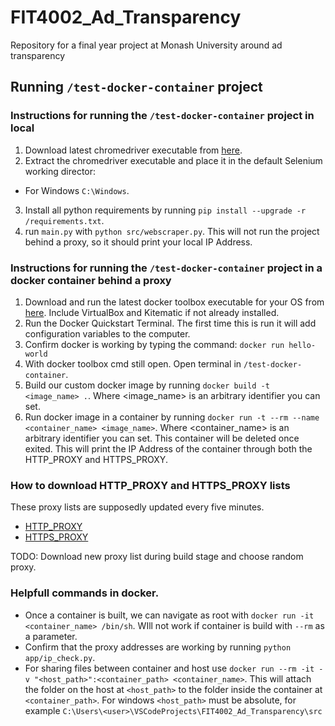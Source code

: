 # FIT4002_Ad_Transparency
Repository for a final year project at Monash University around ad transparency

## Running `/test-docker-container` project

### Instructions for running the `/test-docker-container` project in local
1. Download latest chromedriver executable from [here](https://sites.google.com/a/chromium.org/chromedriver/home).
2. Extract the chromedriver executable and place it in the default Selenium working director:
  - For Windows `C:\Windows`.
3. Install all python requirements by running `pip install --upgrade -r /requirements.txt`.
4. run `main.py` with `python src/webscraper.py`. This will not run the project behind a proxy, so it should print your local IP Address.

### Instructions for running the `/test-docker-container` project in a docker container behind a proxy
1. Download and run the latest docker toolbox executable for your OS from [here](https://github.com/docker/toolbox/releases). Include VirtualBox and Kitematic if not already installed.
2. Run the Docker Quickstart Terminal. The first time this is run it will add configuration variables to the computer.
3. Confirm docker is working by typing the command: `docker run hello-world`
5. With docker toolbox cmd still open. Open terminal in `/test-docker-container`.
6. Build our custom docker image by running `docker build -t <image_name> .`. Where <image_name> is an arbitrary identifier you can set.
7. Run docker image in a container by running `docker run -t --rm --name <container_name> <image_name>`. Where <container_name> is an arbitrary identifier you can set. This container will be deleted once exited. This will print the IP Address of the container through both the HTTP_PROXY and HTTPS_PROXY.

### How to download HTTP_PROXY and HTTPS_PROXY lists
These proxy lists are supposedly updated every five minutes.
* [HTTP_PROXY](https://api.proxyscrape.com/?request=getproxies&proxytype=http&timeout=10000&country=US&ssl=all&anonymity=elite)
* [HTTPS_PROXY](https://api.proxyscrape.com/?request=getproxies&proxytype=https&timeout=10000&country=US&ssl=all&anonymity=elite)

TODO: Download new proxy list during build stage and choose random proxy.

### Helpfull commands in docker.
* Once a container is built, we can navigate as root with `docker run -it <container_name> /bin/sh`. WIll not work if container is build with `--rm` as a parameter.
* Confirm that the proxy addresses are working by running `python app/ip_check.py`.
* For sharing files between container and host use `docker run --rm -it -v "<host_path>":<container_path> <container_name>`. This will attach the folder on the host at `<host_path>` to the folder inside the container at `<container_path>`. For windows `<host_path>` must be absolute, for example `C:\Users\<user>\VSCodeProjects\FIT4002_Ad_Transparency\src`